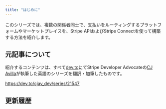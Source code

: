 ```yaml
---
title: "はじめに"
---
```


このシリーズでは、複数の関係者同士で、支払いをルーティングするプラットフォームやマーケットプレイスを、Stripe APIおよびStripe Connectを使って構築する方法を紹介します。


## 元記事について

紹介するコンテンツは、すべて[dev.to](https://dev.to)にてStripe Developer Advocateの[CJ Avilla](https://www.cjav.dev/)が執筆した英語のシリーズを翻訳・加筆したものです。

https://dev.to/cjav_dev/series/21547


## 更新履歴
